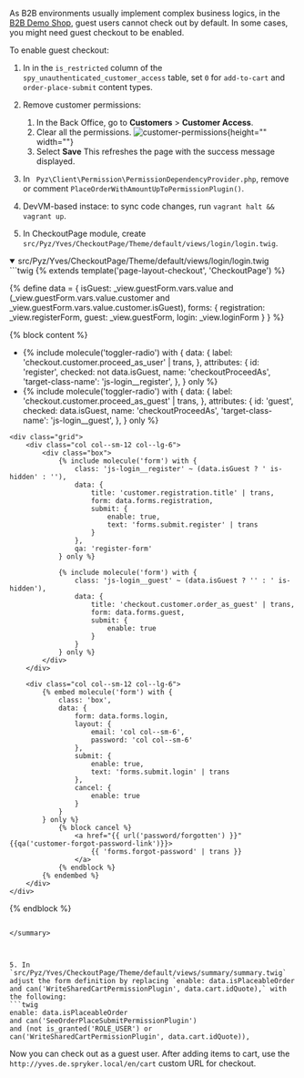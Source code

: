 As B2B environments usually implement complex business logics, in the [B2B Demo Shop](https://documentation.spryker.com/docs/b2b-suite), guest users cannot check out by default. In some cases, you might need guest checkout to be enabled.

To enable guest checkout:

1. In in the `is_restricted` column of the `spy_unauthenticated_customer_access` table, set `0` for `add-to-cart` and `order-place-submit` content types.

2. Remove customer permissions:
    1. In the Back Office, go to **Customers** > **Customer Access**.
    2. Clear all the permissions.
    ![customer-permissions](https://spryker.s3.eu-central-1.amazonaws.com/docs/Tutorials/HowTos/HowTo+-+enable+guest+checkout+in+B2B+Demo+Shop/customer-permissions.png){height="" width=""}
    3. Select **Save**
    This refreshes the page with the success message displayed. 



3. In `​ Pyz\Client\Permission\PermissionDependencyProvider.php`, remove or comment `​PlaceOrderWithAmountUpToPermissionPlugin()`​.
4. DevVM-based instace: to sync code changes, run `vagrant halt && vagrant up`.

4. In CheckoutPage module, create `src/Pyz/Yves/CheckoutPage/Theme/default/views/login/login.twig`.
<details open>
    <summary>src/Pyz/Yves/CheckoutPage/Theme/default/views/login/login.twig</summary>
```twig
{% extends template('page-layout-checkout', 'CheckoutPage') %}

{% define data = {
    isGuest: _view.guestForm.vars.value and (_view.guestForm.vars.value.customer and _view.guestForm.vars.value.customer.isGuest),
    forms: {
        registration: _view.registerForm,
        guest: _view.guestForm,
        login: _view.loginForm
    }
} %}

{% block content %}
    <ul class="list">
        <li class="list__item spacing-y">
            {% include molecule('toggler-radio') with {
                data: {
                    label: 'checkout.customer.proceed_as_user' | trans,
                },
                attributes: {
                    id: 'register',
                    checked: not data.isGuest,
                    name: 'checkoutProceedAs',
                    'target-class-name': 'js-login__register',
                },
            } only %}
        </li>
        <li class="list__item">
            {% include molecule('toggler-radio') with {
                data: {
                    label: 'checkout.customer.proceed_as_guest' | trans,
                },
                attributes: {
                    id: 'guest',
                    checked: data.isGuest,
                    name: 'checkoutProceedAs',
                    'target-class-name': 'js-login__guest',
                },
            } only %}
        </li>
    </ul>

    <div class="grid">
        <div class="col col--sm-12 col--lg-6">
            <div class="box">
                {% include molecule('form') with {
                    class: 'js-login__register' ~ (data.isGuest ? ' is-hidden' : ''),
                    data: {
                        title: 'customer.registration.title' | trans,
                        form: data.forms.registration,
                        submit: {
                            enable: true,
                            text: 'forms.submit.register' | trans
                        }
                    },
                    qa: 'register-form'
                } only %}

                {% include molecule('form') with {
                    class: 'js-login__guest' ~ (data.isGuest ? '' : ' is-hidden'),
                    data: {
                        title: 'checkout.customer.order_as_guest' | trans,
                        form: data.forms.guest,
                        submit: {
                            enable: true
                        }
                    }
                } only %}
            </div>
        </div>

        <div class="col col--sm-12 col--lg-6">
            {% embed molecule('form') with {
                class: 'box',
                data: {
                    form: data.forms.login,
                    layout: {
                        email: 'col col--sm-6',
                        password: 'col col--sm-6'
                    },
                    submit: {
                        enable: true,
                        text: 'forms.submit.login' | trans
                    },
                    cancel: {
                        enable: true
                    }
                }
            } only %}
                {% block cancel %}
                    <a href="{{ url('password/forgotten') }}" {{qa('customer-forgot-password-link')}}>
                        {{ 'forms.forgot-password' | trans }}
                    </a>
                {% endblock %}
            {% endembed %}
        </div>
    </div>
{% endblock %}

```

</summary>



5. In `src/Pyz/Yves/CheckoutPage/Theme/default/views/summary/summary.twig` adjust the form definition by replacing `enable: data.isPlaceableOrder and can('WriteSharedCartPermissionPlugin', data.cart.idQuote),` with the following:
```twig
enable: data.isPlaceableOrder
and can('SeeOrderPlaceSubmitPermissionPlugin')
and (not is_granted('ROLE_USER') or can('WriteSharedCartPermissionPlugin', data.cart.idQuote)),
```

Now you can check out as a guest user. After adding items to cart, use the `http://yves.de.spryker.local/en/cart` custom URL for checkout. 






